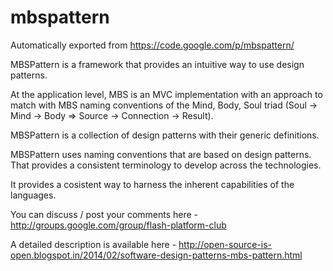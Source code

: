 # mbspattern
Automatically exported from https://code.google.com/p/mbspattern/

MBSPattern is a framework that provides an intuitive way to use design patterns.

At the application level, MBS is an MVC implementation with an approach to match with MBS naming conventions of the Mind, Body, Soul triad (Soul -> Mind -> Body => Source -> Connection -> Result).

MBSPattern is a collection of design patterns with their generic definitions.

MBSPattern uses naming conventions that are based on design patterns. That provides a consistent terminology to develop across the technologies.

It provides a cosistent way to harness the inherent capabilities of the languages.

You can discuss / post your comments here - http://groups.google.com/group/flash-platform-club

A detailed description is available here - http://open-source-is-open.blogspot.in/2014/02/software-design-patterns-mbs-pattern.html
